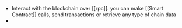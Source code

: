 - Interact with the blockchain over [[rpc]]. you can make [[Smart Contract]] calls, send transactions or retrieve any type of chain data
-